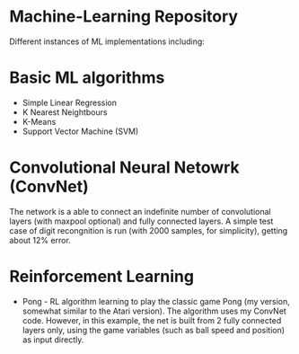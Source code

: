 # Machine-Learning Repository
Different instances of ML implementations including:


# Basic ML algorithms

* Simple Linear Regression
* K Nearest Neightbours
* K-Means
* Support Vector Machine (SVM)


# Convolutional Neural Netowrk (ConvNet)

The network is a able to connect an indefinite number of convolutional layers (with maxpool optional) and fully connected layers.
A simple test case of digit recongnition is run (with 2000 samples, for simplicity), getting about 12% error.

# Reinforcement Learning

* Pong - RL algorithm learning to play the classic game Pong (my version, somewhat similar to the Atari version). The algorithm uses my ConvNet code. However, in this example, the net is built from 2 fully connected layers only, using the game variables (such as ball speed and position) as input directly.

